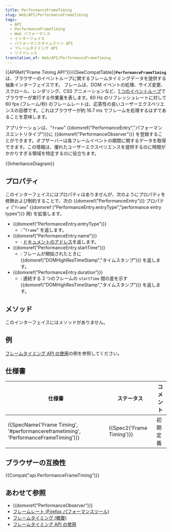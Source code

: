 ```yaml
---
title: PerformanceFrameTiming
slug: Web/API/PerformanceFrameTiming
tags:
  - API
  - PerformanceFrameTiming
  - Web パフォーマンス
  - インターフェイス
  - パフォーマンスタイムライン API
  - フレームタイミング API
  - リファレンス
translation_of: Web/API/PerformanceFrameTiming
---
```

{{APIRef("Frame Timing API")}}{{SeeCompatTable}}**`PerformanceFrameTiming`** は、ブラウザーのイベントループに関するフレームタイミングデータを提供する抽象インターフェイスです。 フレームは、DOM イベントの処理、サイズ変更、スクロール、レンダリング、CSS アニメーションなど、[1 つのイベントループ](https://html.spec.whatwg.org/multipage/webappapis.html#processing-model-8)でブラウザーが実行する作業量を表します。60 Hz のリフレッシュレートに対して 60 fps (フレーム/秒) のフレームレートは、応答性の良いユーザーエクスペリエンスの目標です。これはブラウザーが約 16.7 ms でフレームを処理するはずであることを意味します。

アプリケーションは、"`frame`" {{domxref("PerformanceEntry","パフォーマンスエントリタイプ")}}に {{domxref("PerformanceObserver")}} を登録することができます。オブザーバーは各フレームイベントの期間に関するデータを取得できます。この情報は、優れたユーザーエクスペリエンスを提供するのに時間がかかりすぎる領域を特定するのに役立ちます。

{{InheritanceDiagram}}

## プロパティ

このインターフェイスにはプロパティはありませんが、次のようにプロパティを修飾および制約することで、次の {{domxref("PerformanceEntry")}} プロパティ ("`frame`" {{domxref ("PerformanceEntry.entryType","performance entry types")}} 用) を拡張します。

- {{domxref("PerformanceEntry.entryType")}}
  - : "`frame`" を返します。
- {{domxref("PerformanceEntry.name")}}
  - : [ドキュメントのアドレス](https://dom.spec.whatwg.org/#concept-document-url)を返します。
- {{domxref("PerformanceEntry.startTime")}}
  - : フレームが開始されたときに {{domxref("DOMHighResTimeStamp","タイムスタンプ")}} を返します。
- {{domxref("PerformanceEntry.duration")}}
  - : 連続する 2 つのフレームの `startTime` 間の差を示す {{domxref("DOMHighResTimeStamp","タイムスタンプ")}} を返します。

## メソッド

このインターフェイスにはメソッドがありません。

## 例

[フレームタイミング API の使用](/ja/docs/Web/API/Frame_Timing_API/Using_the_Frame_Timing_API)の例を参照してください。

## 仕様書

| 仕様書                                                                                                           | ステータス                       | コメント |
| ---------------------------------------------------------------------------------------------------------------- | -------------------------------- | -------- |
| {{SpecName('Frame Timing', '#performancereframetiming', 'PerformanceFrameTiming')}} | {{Spec2('Frame Timing')}} | 初期定義 |

## ブラウザーの互換性

{{Compat("api.PerformanceFrameTiming")}}

## あわせて参照

- {{domxref("PerformanceObserver")}}
- [フレームレート (Firefox パフォーマンスツール)](/ja/docs/Tools/Performance/Frame_rate)
- [フレームタイミング (概要)](/ja/docs/Web/API/Frame_Timing_API)
- [フレームタイミング API の使用](/ja/docs/Web/API/Frame_Timing_API/Using_the_Frame_Timing_API)
